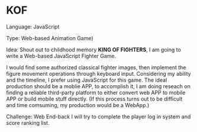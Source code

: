 # KOF

Language: JavaScript

Type: Web-based Animation Game)

Idea:
Shout out to childhood memory **KING OF FIGHTERS**, I am going to write a Web-based JavaScript Fighter Game.

I would find some authorized classical fighter images, then implement the figure movement operations through keyboard input. Considering my ability and the timeline, I prefer using JavaScript for this game. The ideal production should be a moblie APP, to accomplish it, I am doing reseach on finding a reliable third-party platform to either convert web APP to mobile APP or build mobile stuff directly. (If this process turns out to be difficult and time comsuming, my production would be a WebApp.)

Challenge: Web End-back
I will try to complete the player log in system and score ranking list.
